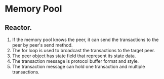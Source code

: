 # Memory Pool

## Reactor.

1. If the memory pool knows the peer, it can send the transactions to the peer by peer's send method.
2. The for loop is used to broadcast the transactions to the target peer.
3. The peer object has state field that represent its state data.
4. The transaction message is protocol buffer format and style.
5. The transaction message can hold one transaction and multiple transactions.